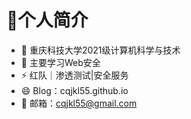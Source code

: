 # 👋个人简介

- 🔭 重庆科技大学2021级计算机科学与技术
- 🌱 主要学习Web安全
- ⚡ 红队｜渗透测试|安全服务
- 😄 Blog：cqjkl55.github.io
- 💬 邮箱：cqjkl55@gmail.com
